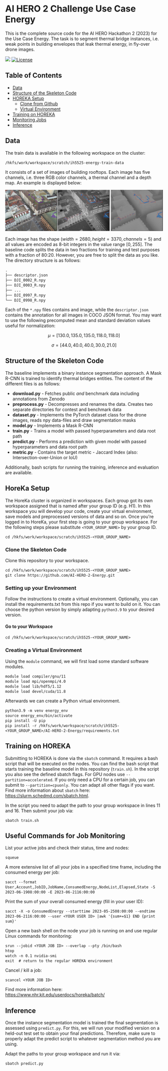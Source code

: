# AI HERO 2 Challenge Use Case Energy

This is the complete source code for the AI HERO Hackathon 2 (2023) for the Use Case Energy. The task is to segment thermal bridge instances, i.e. weak points in building envelopes that leak thermal energy, in fly-over drone images.

[![](https://img.shields.io/badge/python-3.9+-blue.svg)](https://www.python.org/downloads/) [![License](https://img.shields.io/badge/License-BSD_2--Clause-orange.svg)](https://opensource.org/licenses/BSD-2-Clause)

## Table of Contents

<!--ts-->
   * [Data](#data)
   * [Structure of the Skeleton Code](#structure-of-the-skeleton-code)
   * [HOREKA Setup](#horeka-setup)
     * [Clone from Github](#clone-the-skeleton-code)
     * [Virtual Environment](#creating-a-virtual-environment)
   * [Training on HOREKA](#training-on-horeka)
   * [Monitoring Jobs](#useful-commands-for-job-monitoring)
   * [Inference](#inference)
<!--te-->

## Data

The train data is available in the following workspace on the cluster:

```
/hkfs/work/workspace/scratch/ih5525-energy-train-data
```

It consists of a set of images of building rooftops. Each image has five channels, i.e. three RGB color channels, a thermal channel and a depth map. An example is displayed below:

![example](example.png)

Each image has the shape $(width=2680, height=3370, channels=5)$ and all values are encoded as 8-bit integers in the value range $[0,255]$. The baseline code splits the data in two fractions for training and test purposes with a fraction of 80:20. However, you are free to split the data as you like. The directory structure is as follows:

```
.
├── descriptor.json
├── DJI_0002_R.npy
├── DJI_0003_R.npy
├── ...
├── DJI_0997_R.npy
└── DJI_0998_R.npy
```

Each of the `*.npy` files contains and image, while the `descriptor.json` contains the annotation for all images in COCO JSON format. You may want to use the following precomputed mean and standard deviation values useful for normalization:

$$\mu = [130.0, 135.0, 135.0, 118.0, 118.0]$$

$$\sigma = [44.0, 40.0, 40.0, 30.0, 21.0]$$

## Structure of the Skeleton Code

The baseline implements a binary instance segmentation approach. A Mask R-CNN is trained to identify thermal bridges entities. The content of the different files is as follows:

- **download.py** - Fetches public *and* benchmark data including annotations from Zenodo
- **preprocess.py** - Decompresses and renames the data. Creates two separate directories for contest and benchmark data
- **dataset.py** - Implements the PyTorch dataset class for the drone images, reads npy data-files and draw segmentation masks
- **model.py** - Implements a Mask R-CNN
- **train.py** - Trains a model with passed hyperparameters and data root path
- **predict.py** - Performs a prediction with given model with passed hyperparameters and data root path
- **metric.py** - Contains the target metric - Jaccard Index (also: Intersection-over-Union or IoU)

Additionally, bash scripts for running the training, inference and evaluation are available.

## HoreKa Setup

The HoreKa cluster is organized in workspaces. Each group got its own workspace assigned that is named after your group ID (e.g. H1). In this workspace you will develop your code, create your virtual environment, save models and preprocessed versions of data and so on. Once you're logged in to HoreKa, your first step is going to your group workspace. For the following steps please substitute `<YOUR_GROUP_NAME>` by your group ID.

```
cd /hkfs/work/workspace/scratch/ih5525-<YOUR_GROUP_NAME>
```

### Clone the Skeleton Code

Clone this repository to your workspace. 

```
cd /hkfs/work/workspace/scratch/ih5525-<YOUR_GROUP_NAME>
git clone https://github.com/AI-HERO-2-Energy.git
```

### Setting up your Environment

Follow the instructions to create a virtual environment. Optionally, you can install the requirements.txt from this repo if you want to build on it. You can choose the python version by simply adapting ```python3.9``` to your desired version.

#### Go to your Workspace

```
cd /hkfs/work/workspace/scratch/ih5525-<YOUR_GROUP_NAME>
```

### Creating a Virtual Environment

Using the `module` command, we will first load some standard software modules.

```
module load compiler/gnu/11
module load mpi/openmpi/4.0
module load lib/hdf5/1.12
module load devel/cuda/11.8
```

Afterwards we can create a Python virtual environment.

```
python3.9 -m venv energy_env
source energy_env/bin/activate
pip install -U pip
pip install -r /hkfs/work/workspace/scratch/ih5525-<YOUR_GROUP_NAME>/AI-HERO-2-Energy/requirements.txt
```

## Training on HOREKA

Submitting to HOREKA is done via the `sbatch` command. It requires a bash script that will be executed on the nodes. You can find the bash script that starts training the baseline model in this repository (`train.sh`).  In the script you also see the defined sbatch flags. For GPU nodes use `--partition=accelerated`. If you only need a CPU for a certain job, you can submit to `--partition=cpuonly`. You can adapt all other flags if you want. Find more information about `sbatch` here: https://slurm.schedmd.com/sbatch.html.

In the script you need to adapt the path to your group workspace in lines 11 and 16. Then submit your job via:

```
sbatch train.sh
```

## Useful Commands for Job Monitoring

List your active jobs and check their status, time and nodes:

```
squeue
```

A more extensive list of all your jobs in a specified time frame, including the consumed energy per job:

```
sacct --format User,Account,JobID,JobName,ConsumedEnergy,NodeList,Elapsed,State -S 2023-06-1908:00:00 -E 2023-06-2116:00:00
```

Print the sum of your overall consumed energy (fill in your user ID):

```
sacct -X -o ConsumedEnergy --starttime 2023-05-2508:00:00 --endtime 2023-06-2116:00:00 --user <YOUR USER ID> |awk '{sum+=$1} END {print sum}'
```

Open a new bash shell on the node your job is running on and use regular Linux commands for monitoring:

```
srun --jobid <YOUR JOB ID> --overlap --pty /bin/bash
htop
watch -n 0.1 nvidia-smi
exit  # return to the regular HOREKA environment
```

Cancel / kill a job:
   
```
scancel <YOUR JOB ID>
```

Find more information here: https://www.nhr.kit.edu/userdocs/horeka/batch/

## Inference

Once the instance segmentation model is trained the final segmentation is assessed using `predict.py`. For this, we will run your modified version on a held-out test set to obtain your final predictions. Therefore, make sure to properly adapt the predict script to whatever segmentation method you are using.

Adapt the paths to your group workspace and run it via:

```
sbatch predict.py
```

